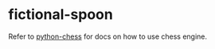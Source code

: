 # fictional-spoon

Refer to [python-chess](https://python-chess.readthedocs.io/en/latest/index.html) for docs on how to use chess engine.
